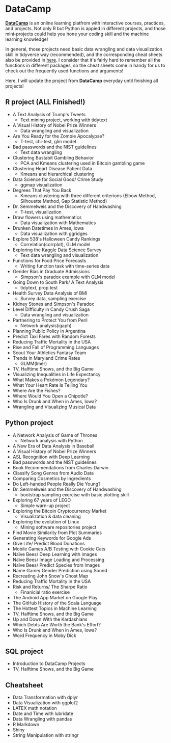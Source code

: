 # DataCamp #

[**DataCamp**](https://www.datacamp.com) is an online learning platfrom with interactive courses, practices, and projects. Not only R but Python is appied in different projects, and those mini-projects could help you hone your coding skill and the machine learning knowledge!

In general, those projects need basic data wrangling and data visualization skill in tidyverse way (recommended), and the corresponding cheat sheets also be provided in [here](https://github.com/jusliu9547/DataCamp/tree/master/Cheatsheet). I consider that it's fairly hard to remember all the functions in different packages, so the cheat sheets come in handy for us to check out the frequently used functions and arguments!

Here, I will update the project from **DataCamp** everyday until finishing all projects! 

## R project (ALL Finished!) 

* A Text Analysis of Trump's Tweets
	- Text mining project, working with tidytext
* A Visual History of Nobel Prize Winners
	- Data wrangling and visualization
* Are You Ready for the Zombie Apocalypse?
	- T-test, chi-test, glm model
* Bad passwords and the NIST guidelines
	- Text data wrangling
* Clustering Bustabit Gambling Behavior
	- PCA and Kmeans clustering used in Bitcoin gambling game
* Clustering Heart Disease Patient Data
	- Kmeans and hierarchical clustering
* Data Science for Social Good/ Crime Study 
	- ggmap visualization
* Degrees That Pay You Back
	- Kmeans clustering with three different criterions (Elbow Method, Silhouette Method, Gap Statistic Method)
* Dr. Semmelweis and the Discovery of Handwashing
	- T-test, visualization
* Draw flowers using mathematics
	- Data visualization with Mathematics
* Drunken Datetimes in Ames, Iowa
	- Data visualization with ggridges
* Explore 538's Halloween Candy Rankings
	- Correlation(corrplot), GLM model
* Exploring the Kaggle Data Science Survey
	- Text data wrangling and visualization
* Functions for Food Price Forecasts
	- Writing function task with time-series data
* Gender Bias in Graduate Admissions
	- Simpson's paradox example with GLM model
* Going Down to South Park/ A Text Analysis
	- tidytext, prop.test
* Health Survey Data Analysis of BMI
	- Survey data, sampling exercise
* Kidney Stones and Simpson's Paradox
* Level Difficulty in Candy Crush Saga
	- Data wrangling and visualization
* Partnering to Protect You from Peril
	- Network analysis(igaph)
* Planning Public Policy in Argentina
* Predict Taxi Fares with Random Forests
* Reducing Traffic Mortality in the USA
* Rise and Fall of Programming Languages
* Scout Your Athletics Fantasy Team
* Trends in Maryland Crime Rates
	- GLMM(lmer)
* TV, Halftime Shows, and the Big Game
* Visualizing Inequalities in Life Expectancy
* What Makes a Pokémon Legendary?
* What Your Heart Rate Is Telling You
* Where Are the Fishes?
* Where Would You Open a Chipotle?
* Who Is Drunk and When in Ames, Iowa?
* Wrangling and Visualizing Musical Data

## Python project ##

* A Network Analysis of Game of Thrones
	- Network analysis with Python
* A New Era of Data Analysis in Baseball
* A Visual History of Nobel Prize Winners
* ASL Recognition with Deep Learning
* Bad passwords and the NIST guidelines
* Book Recommendations from Charles Darwin
* Classify Song Genres from Audio Data
* Comparing Cosmetics by Ingredients
* Do Left-handed People Really Die Young?
* Dr. Semmelweis and the Discovery of Handwashing
	- bootstrap sampling exercise with basic plotting skill
* Exploring 67 years of LEGO
	- Simple warn-up project
* Exploring the Bitcoin Cryptocurrency Market
	- Visualization & data cleaning
* Exploring the evolution of Linux
	- Mining software repositories project
* Find Movie Similarity from Plot Summaries
* Generating Keywords for Google Ads
* Give Life/ Predict Blood Donations
* Mobile Games A/B Testing with Cookie Cats
* Naïve Bees/ Deep Learning with Images
* Naïve Bees/ Image Loading and Processing
* Naïve Bees/ Predict Species from Images
* Name Game/ Gender Prediction using Sound
* Recreating John Snow's Ghost Map
* Reducing Traffic Mortality in the USA
* Risk and Returns/ The Sharpe Ratio
	- Finanicial ratio exercise
* The Android App Market on Google Play
* The GitHub History of the Scala Language
* The Hottest Topics in Machine Learning
* TV, Halftime Shows, and the Big Game
* Up and Down With the Kardashians
* Which Debts Are Worth the Bank's Effort?
* Who Is Drunk and When in Ames, Iowa?
* Word Frequency in Moby Dick

## SQL project ##
* Introduction to DataCamp Projects
* TV, Halftime Shows, and the Big Game

## Cheatsheet ##

* Data Transformation with dplyr
* Data Visualization with ggplot2
* LATEX math notation
* Date and Time with lubridate
* Data Wrangling with pandas
* R Markdown
* Shiny
* String Manipulation with stringr

